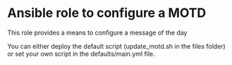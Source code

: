 # Ansible role to configure a MOTD
This role provides a means to configure a message of the day

You can either deploy the default script (update_motd.sh in the files folder)
or set your own script in the defaults/main.yml file.
